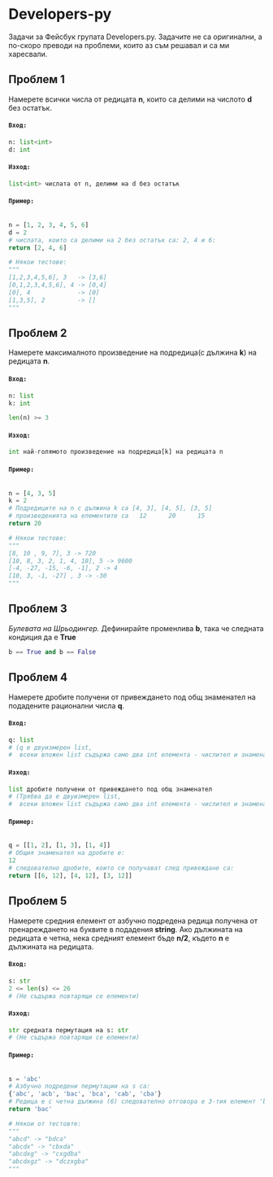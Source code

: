 # Developers-py
Задачи за Фейсбук групата Developers.py.
Задачите не са оригинални, а по-скоро преводи на проблеми, които аз съм решавал и са ми харесвали.


## **Проблем 1**
Намерете всички числа от редицата **n**, които са делими на числото **d** без остатък.

#### `Вход:`
```python
n: list<int>
d: int
```

#### `Изход:`
```python
list<int> числата от n, делими на d без остатък
```

#### `Пример:`
```python

n = [1, 2, 3, 4, 5, 6]
d = 2
# числата, които са делими на 2 без остатък са: 2, 4 и 6:
return [2, 4, 6]

# Някои тестове:
"""
[1,2,3,4,5,6], 3   -> [3,6]
[0,1,2,3,4,5,6], 4 -> [0,4]
[0], 4             -> [0]
[1,3,5], 2         -> []
"""
```

## **Проблем 2**
Намерете максималното произведение на подредица(с дължина **k**) на редицата **n**.

#### `Вход:`
```python
n: list
k: int

len(n) >= 3
```

#### `Изход:`
```python
int най-голямото произведение на подредица[k] на редицата n
```

#### `Пример:`
```python

n = [4, 3, 5]
k = 2
# Подредиците на n с дължина k са [4, 3], [4, 5], [3, 5]
# произведенията на елементите са   12      20      15
return 20

# Някои тестове:
"""
[8, 10 , 9, 7], 3 -> 720
[10, 8, 3, 2, 1, 4, 10], 5 -> 9600
[-4, -27, -15, -6, -1], 2 -> 4
[10, 3, -1, -27] , 3 -> -30
"""
```


## **Проблем 3**
_Булевата на Шрьодингер._
Дефинирайте променлива **b**, така че следната кондиция да e **True**
```python
b == True and b == False
```

## **Проблем 4**
Намерете дробите получени от привеждането под общ знаменател на подадените рационални числа **q**.

#### `Вход:`
```python
q: list
# (q е двуизмерен list,
#  всеки вложен list съдържа само два int елемента - числител и знаменател)
```

#### `Изход:`
```python
list дробите получени от привеждането под общ знаменател
# (Трябва да е двуизмерен list,
#  всеки вложен list съдържа само два int елемента - числител и знаменател)
```
#### `Пример:`
```python

q = [[1, 2], [1, 3], [1, 4]]
# Общия знаменател на дробите е:
12
# следователно дробите, които се получават след привеждане са:
return [[6, 12], [4, 12], [3, 12]]
```

## **Проблем 5**
Намерете средния елемент от азбучно подредена редица получена от пренареждането на буквите в подадения **string**.
Ако дължината на редицата е четна, нека средният елемент бъде **n/2**, където **n** e дължината на редицата.

#### `Вход:`
```python
s: str
2 <= len(s) <= 26
# (Не съдържа повтарящи се елементи)
```

#### `Изход:`
```python
str средната пермутация на s: str
# (Не съдържа повтарящи се елементи)
```

#### `Пример:`
```python

s = 'abc'
# Азбучно подредени пермутации на s са:
{'abc', 'acb', 'bac', 'bca', 'cab', 'cba'}
# Редица е с четна дължина (6) следователно отговора е 3-тия елемент 'bac' (6/2)
return 'bac'

# Някои от тестовте:
"""
"abcd" -> "bdca"
"abcdx" -> "cbxda"
"abcdxg" -> "cxgdba"
"abcdxgz" -> "dczxgba"
"""
```





